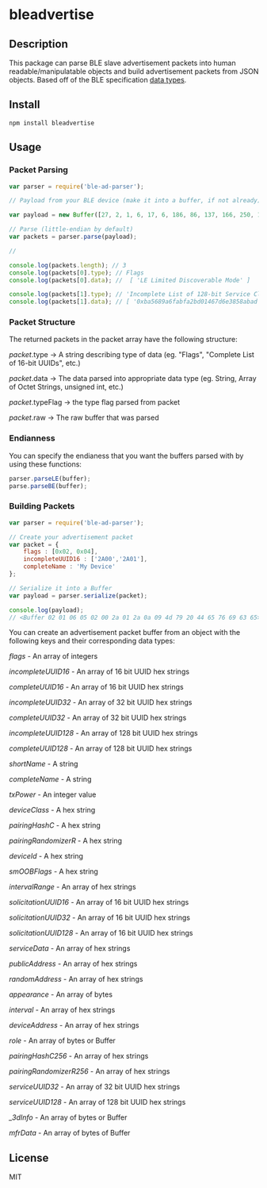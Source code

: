 # bleadvertise

## Description
This package can parse BLE slave advertisement packets into human readable/manipulatable objects and build advertisement packets from JSON objects. Based off of the BLE specification [data types](https://www.bluetooth.org/en-us/specification/assigned-numbers/generic-access-profile).
## Install
```
npm install bleadvertise
```

## Usage

### Packet Parsing

```.js
var parser = require('ble-ad-parser');

// Payload from your BLE device (make it into a buffer, if not already)

var payload = new Buffer([27, 2, 1, 6, 17, 6, 186, 86, 137, 166, 250, 191, 162, 189, 1, 70, 125, 110, 56, 88, 171, 173, 5, 22, 10, 24, 7, 4]);

// Parse (little-endian by default)
var packets = parser.parse(payload);

//

console.log(packets.length); // 3
console.log(packets[0].type); // Flags
console.log(packets[0].data); //  [ 'LE Limited Discoverable Mode' ]

console.log(packets[1].type); // 'Incomplete List of 128-bit Service Class UUIDs'
console.log(packets[1].data); // [ '0xba5689a6fabfa2bd01467d6e3858abad' ]
```

### Packet Structure
The returned packets in the packet array have the following structure:

*packet*.type -> A string describing type of data (eg. "Flags", "Complete List of 16-bit UUIDs", etc.)

*packet*.data -> The data parsed into appropriate data type (eg. String, Array of Octet Strings, unsigned int, etc.)

*packet*.typeFlag -> the type flag parsed from packet

*packet*.raw -> The raw buffer that was parsed

### Endianness

You can specify the endianess that you want the buffers parsed with by using these functions:
```.js
parser.parseLE(buffer);
parse.parseBE(buffer);
```

### Building Packets
```.js
var parser = require('ble-ad-parser');

// Create your advertisement packet
var packet = {
	flags : [0x02, 0x04],
	incompleteUUID16 : ['2A00','2A01'],
	completeName : 'My Device'
};

// Serialize it into a Buffer
var payload = parser.serialize(packet);

console.log(payload);
// <Buffer 02 01 06 05 02 00 2a 01 2a 0a 09 4d 79 20 44 65 76 69 63 65>
```

You can create an advertisement packet buffer from an object with the following keys and their corresponding data types:

*flags* - An array of integers

*incompleteUUID16* - An array of 16 bit UUID hex strings

*completeUUID16* - An array of 16 bit UUID hex strings

*incompleteUUID32* - An array of 32 bit UUID hex strings

*completeUUID32* - An array of 32 bit UUID hex strings

*incompleteUUID128* - An array of 128 bit UUID hex strings

*completeUUID128* - An array of 128 bit UUID hex strings

*shortName* - A string

*completeName* - A string

*txPower* - An integer value

*deviceClass* - A hex string

*pairingHashC* - A hex string

*pairingRandomizerR* - A hex string

*deviceId* - A hex string

*smOOBFlags* - A hex string

*intervalRange* - An array of hex strings

*solicitationUUID16* - An array of 16 bit UUID hex strings

*solicitationUUID32* - An array of 16 bit UUID hex strings

*solicitationUUID128* - An array of 16 bit UUID hex strings

*serviceData* - An array of hex strings

*publicAddress* - An array of hex strings

*randomAddress* - An array of hex strings

*appearance* - An array of bytes

*interval* - An array of hex strings

*deviceAddress* - An array of hex strings

*role* - An array of bytes or Buffer

*pairingHashC256* - An array of hex strings

*pairingRandomizerR256* - An array of hex strings

*serviceUUID32* - An array of 32 bit UUID hex strings

*serviceUUID128* - An array of 128 bit UUID hex strings

*_3dInfo* - An array of bytes or Buffer

*mfrData* - An array of bytes of Buffer

## License
MIT
